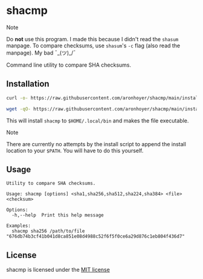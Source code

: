 # shacmp

> [!NOTE]
> Do **not** use this program. I made this because I didn't read the `shasum` manpage.
> To compare checksums, use `shasum`'s `-c` flag (also read the manpage).
> My bad ¯\_(ツ)_/¯

Command line utility to compare SHA checksums.

## Installation

```sh
curl -o- https://raw.githubusercontent.com/aronhoyer/shacmp/main/install.sh | bash
```

```sh
wget -qO- https://raw.githubusercontent.com/aronhoyer/shacmp/main/install.sh | bash
```

This will install `shacmp` to `$HOME/.local/bin` and makes the file executable.

> [!NOTE]
> There are currently no attempts by the install script to append the install location
> to your `$PATH`. You will have to do this yourself.

## Usage

```
Utility to compare SHA checksums.

Usage: shacmp [options] <sha1,sha256,sha512,sha224,sha384> <file> <checksum>

Options:
  -h,--help  Print this help message

Examples:
  shacmp sha256 /path/to/file "676db74b3cf41b041d8ca851e08d4988c52f6f5f0ce6a29d876c1eb804f436d7"
```

## License

shacmp is licensed under the [MIT license](./LICENSE)
